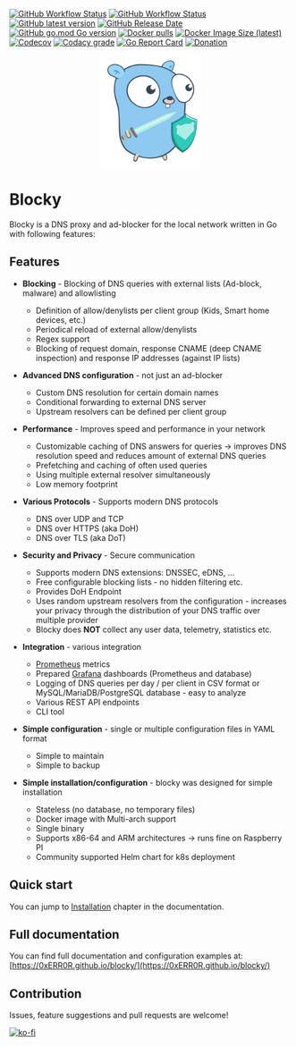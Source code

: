 [![GitHub Workflow Status](https://img.shields.io/github/actions/workflow/status/0xERR0R/blocky/makefile.yml "Make")](https://github.com/0xERR0R/blocky/actions/workflows/makefile.yml)
[![GitHub Workflow Status](https://img.shields.io/github/actions/workflow/status/0xERR0R/blocky/release.yml "Release")](https://github.com/0xERR0R/blocky/actions/workflows/release.yml)
[![GitHub latest version](https://img.shields.io/github/v/release/0xERR0R/blocky "Latest version")](https://github.com/0xERR0R/blocky/releases)
[![GitHub Release Date](https://img.shields.io/github/release-date/0xERR0R/blocky "Latest release date")](https://github.com/0xERR0R/blocky/releases)
[![GitHub go.mod Go version](https://img.shields.io/github/go-mod/go-version/0xERR0R/blocky "Go version")](#)
[![Docker pulls](https://img.shields.io/docker/pulls/spx01/blocky "Latest version")](https://hub.docker.com/r/spx01/blocky)
[![Docker Image Size (latest)](https://img.shields.io/docker/image-size/spx01/blocky/latest)](https://hub.docker.com/r/spx01/blocky)
[![Codecov](https://img.shields.io/codecov/c/gh/0xERR0R/blocky "Code coverage")](https://codecov.io/gh/0xERR0R/blocky)
[![Codacy grade](https://img.shields.io/codacy/grade/8fcd8f8420b8419c808c47af58ed9282 "Codacy grade")](#)
[![Go Report Card](https://goreportcard.com/badge/github.com/0xERR0R/blocky)](https://goreportcard.com/report/github.com/0xERR0R/blocky)
[![Donation](https://img.shields.io/badge/buy%20me%20a%20coffee-donate-blueviolet.svg)](https://ko-fi.com/0xerr0r)

<p align="center">
  <img height="200" src="https://github.com/0xERR0R/blocky/blob/main/docs/blocky.svg">
</p>

# Blocky

Blocky is a DNS proxy and ad-blocker for the local network written in Go with following features:

## Features

- **Blocking** - Blocking of DNS queries with external lists (Ad-block, malware) and allowlisting

  - Definition of allow/denylists per client group (Kids, Smart home devices, etc.)
  - Periodical reload of external allow/denylists
  - Regex support
  - Blocking of request domain, response CNAME (deep CNAME inspection) and response IP addresses (against IP lists)

- **Advanced DNS configuration** - not just an ad-blocker

  - Custom DNS resolution for certain domain names
  - Conditional forwarding to external DNS server
  - Upstream resolvers can be defined per client group

- **Performance** - Improves speed and performance in your network

  - Customizable caching of DNS answers for queries -> improves DNS resolution speed and reduces amount of external DNS
    queries
  - Prefetching and caching of often used queries
  - Using multiple external resolver simultaneously
  - Low memory footprint

- **Various Protocols** - Supports modern DNS protocols

  - DNS over UDP and TCP
  - DNS over HTTPS (aka DoH)
  - DNS over TLS (aka DoT)

- **Security and Privacy** - Secure communication

  - Supports modern DNS extensions: DNSSEC, eDNS, ...
  - Free configurable blocking lists - no hidden filtering etc.
  - Provides DoH Endpoint
  - Uses random upstream resolvers from the configuration - increases your privacy through the distribution of your DNS
    traffic over multiple provider
  - Blocky does **NOT** collect any user data, telemetry, statistics etc.

- **Integration** - various integration

  - [Prometheus](https://prometheus.io/) metrics
  - Prepared [Grafana](https://grafana.com/) dashboards (Prometheus and database)
  - Logging of DNS queries per day / per client in CSV format or MySQL/MariaDB/PostgreSQL database - easy to analyze
  - Various REST API endpoints
  - CLI tool

- **Simple configuration** - single or multiple configuration files in YAML format

  - Simple to maintain
  - Simple to backup

- **Simple installation/configuration** - blocky was designed for simple installation

  - Stateless (no database, no temporary files)
  - Docker image with Multi-arch support
  - Single binary
  - Supports x86-64 and ARM architectures -> runs fine on Raspberry PI
  - Community supported Helm chart for k8s deployment

## Quick start

You can jump to [Installation](https://0xerr0r.github.io/blocky/latest/installation/) chapter in the documentation.

## Full documentation

You can find full documentation and configuration examples
at: [https://0xERR0R.github.io/blocky/](https://0xERR0R.github.io/blocky/)

## Contribution

Issues, feature suggestions and pull requests are welcome!

[![ko-fi](https://ko-fi.com/img/githubbutton_sm.svg)](https://ko-fi.com/G2G25XZQG)
